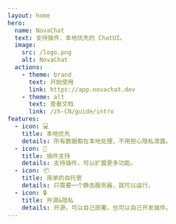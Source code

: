 ```yaml
---
layout: home
hero:
  name: NovaChat
  text: 支持插件、本地优先的 ChatUI。
  image:
    src: /logo.png
    alt: NovaChat
  actions:
    - theme: brand
      text: 开始使用
      link: https://app.novachat.dev
    - theme: alt
      text: 查看文档
      link: /zh-CN/guide/intro
features:
  - icon: 💻
    title: 本地优先
    details: 所有数据都在本地处理，不用担心隐私泄露。
  - icon: 🔌
    title: 插件支持
    details: 支持插件，可以扩展更多功能。
  - icon: 📦
    title: 简单的自托管
    details: 只需要一个静态服务器，就可以运行。
  - icon: 🔒
    title: 开源&隐私
    details: 开源，可以自己部署，也可以自己开发插件。
---
```

